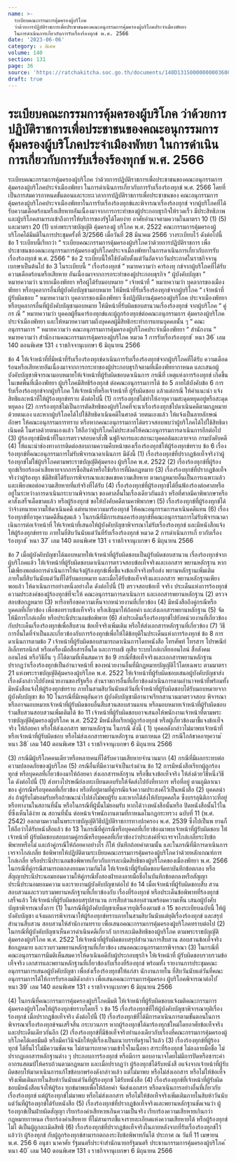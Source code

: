 ```yaml
---
name: >-
  ระเบียบคณะกรรมการคุ้มครองผู้บริโภค
  ว่าด้วยการปฏิบัติราชการเพื่อประชาชนของคณะอนุกรรมการคุ้มครองผู้บริโภคประจำเมืองพัทยา
  ในการดำเนินการเกี่ยวกับการรับเรื่องร้องทุกข์ พ.ศ. 2566
date: '2023-06-06'
category: ง พิเศษ
volume: 140
section: 131
page: 36
source: 'https://ratchakitcha.soc.go.th/documents/140D131S0000000003600.pdf'
draft: true
---
```


# ระเบียบคณะกรรมการคุ้มครองผู้บริโภค ว่าด้วยการปฏิบัติราชการเพื่อประชาชนของคณะอนุกรรมการคุ้มครองผู้บริโภคประจำเมืองพัทยา ในการดำเนินการเกี่ยวกับการรับเรื่องร้องทุกข์ พ.ศ. 2566

ระเบียบคณะกรรมการคุ้มครองผู้บริโภค ว่าด้วยการปฏิบัติราชการเพื่อประชาชนของคณะอนุกรรมการคุ้มครองผู้บริโภคประจำเมืองพัทยา ในการดำเนินการเกี่ยวกับการรับเรื่องร้องทุกข์ พ.ศ. 2566 โดยที่เป็นการสมควรกาหนดขั้นตอนและระยะเวลาการปฏิบัติราชการเพื่อประชาชนของ คณะอนุกรรมการคุ้มครองผู้บริโภคประจาเมืองพัทยาในการรับเรื่องร้องทุกข์และพิจารณาเรื่องร้องทุกข์ จากผู้บริโภคที่ได้รับความเดือดร้อนหรือเสียหายอันเนื่องมาจากการกระทำของผู้ประกอบธุรกิจให้รวดเร็ว มีประสิทธิภาพ และผู้บริโภคสามารถเข้าถึงการให้บริการของรัฐได้โดยง่าย อาศัยอำนาจตามความในมาตรา 10 (1) (5) และมาตรา 20 (1) แห่งพระราชบัญญัติ คุ้มครองผู้ บริโภค พ.ศ. 2522 คณะกรรมการคุ้มครองผู้บริโภคได้มีมติในการประชุมครั้งที่ 3/2566 เมื่อวันที่ 28 มีนาคม 2566 วางระเบียบไว้ ดังต่อไปนี้ ข้อ 1 ระเบียบนี้เรียกว่า “ ระเบียบคณะกรรมการคุ้มครองผู้บริโภคว่าด้วยการปฏิบัติราชการ เพื่อประชาชนของคณะอนุกรรมการคุ้มครองผู้บริโภคประจาเมืองพัทยาในการดาเนินการเกี่ยวกับการรับ เรื่องร้องทุกข์ พ.ศ. 2566 ” ข้อ 2 ระเบียบนี้ให้ใช้บังคับตั้งแต่วันถัดจากวันประกาศในราชกิจจานุเบกษาเป็นต้นไป ข้อ 3 ในระเบียบนี้ “ เรื่องร้องทุกข์ ” หมายความว่า คาร้องทุ กข์จากผู้บริโภคที่ได้รับความเดือดร้อนหรือเสียหาย อันเนื่องมาจากการกระทำของผู้ประกอบธุรกิจ “ ผู้บังคับบัญชา ” หมายความว่า นายกเมืองพัทยา หรือผู้ได้รับมอบหมาย “ เจ้าหน้าที่ ” หมายความว่า บุคลากรของเมืองพัทยา หรือบุคลากรอื่นที่ผู้บังคับบัญชามอบหมาย ให้มีหน้าที่รับเรื่องร้องทุกข์จากผู้บริโภค “ เจ้าหน้าที่ผู้รับผิดชอบ ” หมายความว่า บุคลากรของเมืองพัทยา ซึ่งปฏิบัติงานคุ้มครองผู้บริโภค ประจาเมืองพัทยา หรือบุคลากรอื่นที่ผู้บังคับบัญชามอบหมาย ให้มีหน้าที่รับผิดชอบสานวนเรื่องร้องทุกข์ จากผู้บริโภค “ คู่กร ณี ” หมายความว่า บุคคลผู้ยื่นคาร้องทุกข์และผู้ถูกร้องทุกข์ต่อคณะอนุกรรมการ คุ้มครองผู้บริโภคประจำเมืองพัทยา และให้หมายความรวมถึงบุคคลผู้มีสิทธิกระทำการแทนบุคคลนั้น ๆ “ คณะอนุกรรมการ ” หมายความว่า คณะอนุกรรมการคุ้มครองผู้บริโภคประจำเมืองพัทยา “ สำนักงาน ” หมายความว่า สำนักงานคณะกรรมการคุ้มครองผู้บริโภค หมวด 1 การรับเรื่องร้องทุกข์ ้ หนา 36 ่ เลม 140 ตอนพิเศษ 131 ง ราชกิจจานุเบกษา 6 มิถุนายน 2566

ข้อ 4 ให้เจ้าหน้าที่ที่มีหน้าที่รับเรื่องร้องทุกข์ดาเนินการรับเรื่องร้องทุกข์จากผู้บริโภคที่ได้รับ ความเดือดร้อนหรือเสียหายอันเนื่องมาจากการกระทาของผู้ประกอบธุรกิจตามที่เมืองพัทยากาหนด และเสนอผู้บังคับบัญชาพิจารณามอบหมายให้เจ้าหน้าที่ผู้รับผิดชอบดาเนินการ กรณีที่ เหตุแห่งการร้องทุกข์ เกิดขึ้นในเขตพื้นที่เมืองพัทยา ผู้บริโภคมีสิทธิร้องทุกข์ ต่อคณะอนุกรรมการได้ ข้อ 5 ภายใต้บังคับข้อ 6 การรับเรื่องร้องทุกข์จากผู้บริโภค ให้เจ้าหน้าที่หรือเจ้าหน้าที่ ผู้รับผิดชอบ แล้วแต่กรณี ให้คำแนะนำ แจ้งสิทธิและหน้าที่ให้ผู้ร้องทุกข์ทราบ ดังต่อไปนี้ (1) การร้องทุกข์ไม่ทำให้อายุความสะดุดหยุดอยู่หรือสะดุดหยุดลง (2) การร้องทุกข์ไม่เป็นการตัดสิทธิของผู้บริโภคที่จะนาเรื่องร้องทุกข์ไปดาเนินคดีตามกฎหมาย ด้วยตนเอง และหากผู้บริโภคได้ไปใช้สิทธิดาเนินคดีในศาลด้ วยตนเองแล้ว ให้แจ้งเป็นลายลักษณ์อักษร ให้คณะอนุกรรมการทราบ หรือหากคณะอนุกรรมการได้ตรวจสอบพบว่าผู้บริโภคได้ไปใช้สิทธิดาเนินคดี ในศาลด้วยตนเองแล้ว ให้ถือว่าผู้บริโภคไม่ประสงค์ให้คณะอนุกรรมการดาเนินการอีกต่อไป (3) ผู้ร้องทุกข์มีหน้าที่ในการตรวจสอบคาสั่งฟื้ นฟูกิจการและสถานะบุคคลล้มละลายจาก กรมบังคับคดี (4) ให้แนะนำช่องทางการติดต่อสอบถามความคืบหน้าของเรื่องร้องทุกข์ให้ผู้ร้องทุกข์ทราบ ข้อ 6 เรื่องร้องทุกข์ที่คณะอนุกรรมการไม่รับพิจารณาดาเนินการ มีดังนี้ (1) เรื่องร้องทุกข์ที่ปรากฏข้อเท็จจริงว่าผู้ร้องทุกข์ไม่ใช่ผู้บริโภคตามพระราชบัญญัติคุ้มครอง ผู้บริโภค พ.ศ. 2522 (2) เรื่องร้องทุกข์ที่ผู้ร้องทุกข์เรียกร้องค่าเสียหายจากการซื้อสินค้าหรือใช้บริการที่ผิดกฎหมาย (3) เรื่องร้องทุกข์ที่ปรากฏข้อเท็จจริงว่าผู้ร้องทุก ข์มีสิทธิได้รับการพิจารณาและชดเชยความเสียหาย ตามกฎหมายอื่นเป็นการเฉพาะแล้ว และเพียงพอต่อความเสียหายที่แท้จริงที่ได้รับ (4) เรื่องร้องทุกข์ที่ผู้ร้องทุกข์ได้ยื่นฟ้องร้องต่อศาลหรืออยู่ในระหว่างการดาเนินกระบวนพิจารณา ของศาลอื่นในเรื่องเดียวกันแล้ว หรือที่ศาลมีคาพิพากษาหรือคาสั่งเสร็จเด็ดขาดแล้ว หรือผู้ร้องทุกข์ ขอให้บังคับคดีตามคาพิพากษา (5) เรื่องร้องทุกข์ที่ผู้ร้องทุกข์ได้ว่าจ้างทนายความให้ดาเนินคดี แต่ทนายความมาร้องทุกข์ ให้คณะอนุกรรมการดาเนินคดีแทน (6) เรื่องร้องทุกข์ที่อายุความคดีสิ้นสุดแล้ ว ในกรณีที่มีการเสนอคาร้องทุกข์ที่คณะอนุกรรมการไม่รับพิจารณาดาเนินการต่อเจ้าหน้าที่ ให้เจ้าหน้าที่เสนอให้ผู้บังคับบัญชาพิจารณาไม่รับเรื่องร้องทุกข์ และมีหนังสือแจ้งให้ผู้ร้องทุกข์ทราบ ภายในยี่สิบวันนับแต่วันที่รับเรื่องร้องทุกข์ หมวด 2 การดำเนินการเกี่ ยวกับเรื่องร้องทุกข์ ้ หนา 37 ่ เลม 140 ตอนพิเศษ 131 ง ราชกิจจานุเบกษา 6 มิถุนายน 2566

ข้อ 7 เมื่อผู้บังคับบัญชาได้มอบหมายให้เจ้าหน้าที่ผู้รับผิดชอบเป็นผู้รับผิดชอบสานวน เรื่องร้องทุกข์จากผู้บริโภคแล้ว ให้เจ้าหน้าที่ผู้รับผิดชอบดาเนินการตรวจสอบข้อเท็จจริงและเอกสาร พยานหลักฐาน หากไม่เพียงพอต่อการดำเนินการให้แจ้งผู้ร้องทุกข์เพื่อชี้แจงข้อเท็จจริงหรือส่ง พยานหลักฐานเพิ่มเติมภายในยี่สิบวันนับแต่วันที่ได้รับมอบหมาย และเมื่อได้รับข้อเท็จจริงและเอกสาร พยานหลักฐานเพียงพอแล้ว ให้ดาเนินการอย่างหนึ่งอย่างใด ดังต่อไปนี้ (1) ตรวจสอบข้อเท็ จจริง ประเด็นแห่งการร้องทุกข์ ความประสงค์ของผู้ร้องทุกข์ที่จะให้ คณะอนุกรรมการดาเนินการ และเอกสารพยานหลักฐาน (2) ตรวจสอบข้อกฎหมาย (3) หารือหรือขอความเห็นจากหน่วยงานที่เกี่ยวข้อง (4) มีหนังสือถึงคู่กรณีหรือบุคคลที่เกี่ยวข้อง เพื่อขอทราบข้อเท็จจริง หรือเชิญมาให้ถ้อยคำ และส่งเอกสารพยานหลักฐาน (5) จัดให้มีการไกล่เกลี่ย หรือประนีประนอมข้อพิพาท (6) ส่งประเด็นเรื่องร้องทุกข์ไปยังหน่วยงานที่เกี่ยวข้องกับประเด็นเรื่องร้องทุกข์เพื่อสืบสวน ข้อเท็จจริงเพิ่มเติม หรือให้ส่งเอกสารหลักฐานที่เกี่ยวข้อง (7) วิธีการอื่นใดที่จำเป็นและเกี่ยวข้องกับการร้องทุกข์เพื่อให้ได้ข้อยุติในประเด็นแห่งการร้องทุกข์ ข้อ 8 การดาเนินการตามข้อ 7 เจ้าหน้าที่ผู้รับผิดชอบสามารถดาเนินการโดยหนังสือ โทรศัพท์ โทรสาร ไปรษณีย์อิเล็กทรอนิกส์ หรือเครื่องมือสื่อสารอื่นใด และการเผชิ ญสืบ ระบบไกล่เกลี่ยออนไลน์ สื่อสังคมออนไลน์ หรือวิธีอื่น ๆ ก็ได้ตามที่เห็นสมควร ข้อ 9 กรณีที่ข้อเท็จจริงและเอกสารพยานหลักฐาน ปรากฏว่าเรื่องร้องทุกข์เป็นอำนาจหน้าที่ ของหน่วยงานอื่นที่มีกฎหมายบัญญัติไว้โดยเฉพาะ ตามมาตรา 21 แห่งพระราชบัญญัติคุ้มครองผู้บริโภค พ.ศ. 2522 ให้เจ้าหน้าที่ผู้รับผิดชอบเสนอผู้บังคับบัญชาส่งเรื่องดังกล่าวไปยังหน่วยงานของรัฐหรือ ส่วนราชการอื่นที่เกี่ยวข้องดำเนินการตามอำนาจหน้าที่พร้อมทั้งมีหนังสือแจ้งให้ผู้ร้องทุกข์ทราบ ภายในสามสิบวันนับแต่วันที่เจ้ำหน้าที่ผู้รับผิดชอบได้รับมอบหมายจากผู้บังคับบัญชา ข้อ 10 ในกรณีที่มีเหตุอันควร ผู้บังคับบัญชามีอานาจเรียกสานวนมาตรวจสอบ พิจารณา หรืออาจมอบหมายเจ้าหน้าที่ผู้รับผิดชอบอื่นสืบสวนสอบสวนแทน หรือมอบหมายเจ้าหน้าที่ผู้รับผิดชอบ ร่วมสืบสวนสอบสวนเพิ่มเติมได้ ข้อ 11 เจ้าหน้าที่ผู้รับผิดชอบอาจเสนอให้พนักงานเจ้าหน้าที่ตามพระราชบัญญัติคุ้มครองผู้บริโภค พ.ศ. 2522 มีหนังสือเรียกผู้ถูกร้องทุกข์ หรือผู้เกี่ยวข้องมาชี้แจงข้อเท็จจริง ให้ถ้อยคา หรือให้ส่งเอกสาร พยานหลักฐาน ในกรณี ดังนี้ ( 1) บุคคลดังกล่าวไม่มาพบเจ้าหน้าที่หรือเจ้าหน้าที่ผู้รับผิดชอบ หรือไม่ส่งเอกสารพยานหลักฐาน ตามกาหนด (2) กรณีใกล้ขาดอายุความ ้ หนา 38 ่ เลม 140 ตอนพิเศษ 131 ง ราชกิจจานุเบกษา 6 มิถุนายน 2566

(3) กรณีมีผู้บริโภคคนเดียวหรือหลายคนที่ได้รับความเสียหายจำนวนมาก (4) กรณีที่มีผลกระทบต่อความปลอดภัยของผู้บริโภค (5) กรณีอื่นที่มีความจำเป็นเร่งด่วน ข้อ 12 การมีหนังสือเรียกผู้ถูกร้องทุกข์ หรือบุคคลที่เกี่ยวข้องมาให้ถ้อยคา ส่งเอกสารหลักฐาน หรือชี้แจงข้อเท็จจริง ให้ส่งด้วยวิธีหนึ่งวิธีใด ดังต่อไปนี้ (1) ส่งทางไปรษณีย์ลงทะเบียนตอบรับให้จัดส่งไปยังที่ทาการ หรือที่อยู่ ตามภูมิลาเนาของ คู่กรณีหรือบุคคลที่เกี่ยวข้อง หรือที่อยู่ตามที่คู่กรณีแจ้งความประสงค์ไว้เป็นหนังสือ (2) บุคคลนำส่ง ถ้าผู้รับไม่ยอมรับหรือถ้าขณะนำไปส่งไม่พบผู้รับ และหากได้ส่งให้กับบุคคลใด ซึ่งบรรลุนิติภาวะที่อยู่หรือทางานในสถานที่นั้น หรือในกรณีที่ผู้นั้นไม่ยอมรับ หากได้วางหนังสือนั้นหรือ ปิดหนังสือนั้นไว้ในที่ซึ่งเห็นได้ง่าย ณ สถานที่นั้น ต่อหน้าเจ้าพนักงานตามที่กาหนดในกฎกระทรวง ฉบับที่ 11 (พ.ศ. 2542) ออกตามความในพระราชบัญญัติวิธีปฏิบัติราชการทางปกครอง พ.ศ. 2539 ซึ่งไปเป็นพ ยานก็ให้ถือว่าได้รับหนังสือแล้ว ข้อ 13 ในกรณีที่คู่กรณีหรือบุคคลที่เกี่ยวข้องมาพบเจ้าหน้าที่ผู้รับผิดชอบ ให้เจ้าหน้าที่ ผู้รับผิดชอบสอบถามคู่กรณีหรือบุคคลที่เกี่ยวข้องว่าประสงค์ที่จะเจรจาไกล่เกลี่ยระงับข้อพิพาทหรือไม่ และถ้าคู่กรณีให้ถ้อยคาอย่างไร ก็ให้ บันทึกถ้อยคำตามนั้น และในกรณีที่มีการดาเนินการเจรจาไกล่เกลี่ย ข้อพิพาทให้ปฏิบัติตามระเบียบคณะกรรมการคุ้มครองผู้บริโภคว่าด้วยหลักเกณฑ์การไกล่เกลี่ย หรือประนีประนอมข้อพิพาทเกี่ยวกับการละเมิดสิทธิของผู้บริโภคของเมืองพัทยา พ.ศ. 2566 ในกรณีที่คู่กรณีสามารถตกลงยอมความกันได้ ให้เจ้าหน้าที่ผู้รับผิดชอบจัดทาบันทึกข้อตกลง หรือสัญญาประนีประนอมยอมความให้คู่กรณีทั้งสองฝ่ายลงลายมือชื่อในบันทึกข้อตกลงหรือสัญญา ประนีประนอมยอมความ และรายงานผู้บังคับบัญชาต่อไป ข้อ 14 เมื่อเจ้าหน้าที่ผู้รับผิดชอบสืบ สวนสอบสวนและรวบรวมพยานหลักฐานที่เกี่ยวข้องกับ เรื่องที่ร้องทุกข์ หรือประเด็นข้อพิพาทที่ร้องทุกข์เสร็จแล้ว ให้เจ้าหน้าที่ผู้รับผิดชอบสรุปสานวน การสืบสวนสอบสวนพร้อมความเห็น เสนอผู้บังคับบัญชาพิจารณาสั่งการ (1) ในกรณีที่ผู้บังคับบัญชาเห็นควรยุติเรื่องตามข้ อ 15 ของระเบียบฉบับนี้ ให้ผู้บังคับบัญชา แจ้งผลการพิจารณาให้ผู้ร้องทุกข์ทราบภายในสามสิบวันนับแต่ยุติเรื่องร้องทุกข์ และสรุปสำนวนสืบสวน สอบสวนให้สำนักงานทราบ เพื่อเสนอคณะกรรมการคุ้มครองผู้บริโภคทราบต่อไป (2) ในกรณีที่ผู้บังคับบัญชาเห็นควรดำเนินคดีเกี่ยวกั บการละเมิดสิทธิของผู้บริโภค ตามพระราชบัญญัติคุ้มครองผู้บริโภค พ.ศ. 2522 ให้เจ้าหน้าที่ผู้รับผิดชอบสรุปสำนวนการสืบสวน สอบสวนข้อเท็จจริง ข้อกฎหมาย และรวบรวมพยานหลักฐานที่เกี่ยวข้อง เสนอคณะอนุกรรมการพิจารณา (3) ในกรณีที่คณะอนุกรรมการมีมติเห็นสมควรให้ดาเนินคดีกับผู้ประกอบธุรกิจ ให้เจ้าหน้าที่ ผู้รับผิดชอบรวบรวมข้อเท็จจริง เอกสารและพยานหลักฐานที่เกี่ยวข้องกับเรื่องที่ร้องทุกข์ พร้อมทั้ง รายงานการประชุมคณะอนุกรรมการเสนอผู้บังคับบัญชา เพื่อส่งเรื่องร้องทุกข์ให้แก่สา นักงานภายใน ยี่สิบวันนับแต่วันที่คณะอนุกรรมการได้ให้การรับรองมติดังกล่าว เพื่อเสนอคณะกรรมการคุ้มครอง ผู้บริโภคพิจารณาต่อไป ้ หนา 39 ่ เลม 140 ตอนพิเศษ 131 ง ราชกิจจานุเบกษา 6 มิถุนายน 2566

(4) ในกรณีที่คณะกรรมการคุ้มครองผู้บริโภคมีมติ ให้เจ้าหน้าที่ผู้รับผิดชอบแจ้งมติคณะกรรมการ คุ้มครองผู้บริโภคให้ผู้ร้องทุกข์ทราบโดยเร็ ว ข้อ 15 เรื่องร้องทุกข์ที่ให้ผู้บังคับบัญชาพิจารณายุติเรื่องร้องทุกข์ เมื่อปรากฏข้อเท็จจริง ดังต่อไปนี้ (1) เรื่องร้องทุกข์ที่ได้มีการดาเนินการตามขั้นตอนในการพิจารณาเรื่องร้องทุกข์จนเสร็จสิ้น กระบวนการ หากผู้ร้องทุกข์ได้มาร้องทุกข์ใหม่โดยอาศัยข้อเท็จจริงและประเด็นเดียวกันอีก (2) เรื่องร้องทุกข์ที่มีข้อเท็จจริงทำนองเดียวกับเรื่องที่คณะกรรมการคุ้มครองผู้บริโภคได้เคยมีมติ หรือมีคาวินิจฉัยให้ยุติเรื่องเป็นแนวบรรทัดฐานไว้แล้ว (3) เรื่องร้องทุกข์ที่ผู้ร้องทุกข์ ได้ยื่นไว้ไม่มีความชัดเจน ไม่สามารถทาความเข้าใจในเนื้อหา สาระที่ร้องทุกข์ ไม่ลงลายมือชื่อ ไม่ปรากฏเอกสารหลักฐานต่าง ๆ ประกอบการร้องทุกข์ หรือมีการ มอบอานาจโดยไม่มีการปิดหรือชาระค่าอากรแสตมป์ให้ครบถ้วนตามกฎหมาย และเมื่อปรากฏว่า ผู้ร้องทุกข์ได้รับหนังสื อแจ้งจากเจ้าหน้าที่ผู้รับผิดชอบให้มาดาเนินการแก้ไขข้อบกพร่องดังกล่าวแล้ว แต่ไม่มาพบ หรือไม่ส่งเอกสาร หรือไม่ให้ข้อเท็จจริงเพิ่มเติมภายในสิบห้าวันนับแต่วันที่ผู้ร้องทุกข์ ได้รับหนังสือ (4) เรื่องร้องทุกข์ที่เจ้าหน้าที่ผู้รับผิดชอบมีหนังสือแจ้งให้ผู้ร้อง ทุกข์มาพบเพื่อให้ถ้อยคำ จัดส่งเอกสาร หรือดาเนินการอย่างอื่นที่เกี่ยวกับเรื่องร้องทุกข์ แต่ผู้ร้องทุกข์ไม่มาพบ หรือไม่ส่งเอกสาร หรือไม่ให้ข้อเท็จจริงเพิ่มเติมภายในสิบห้าวันนับแต่วันที่ผู้ร้องทุกข์ได้รับหนังสือ (5) เรื่องร้องทุกข์ที่ปรากฏข้อเท็จจริงและพยานหลักฐานชัดเจนว่า ผู้ร้องทุกข์เป็นฝ่ายผิดสัญญา เรียกร้องค่าเสียหายเกินความเป็นจริง เรียกร้องความเสียหายเกินกว่ากฎหมายกาหนด เรียกร้องค่าเสียหาย ที่ไม่สามารถชี้แจงรายละเอียดแห่งความเสียหายได้ หรือผู้ร้องทุกข์ไม่ไ ด้เป็นผู้ถูกละเมิดสิทธิ (6) เรื่องร้องทุกข์ที่ปรากฏข้อเท็จจริงในภายหลังจากที่รับเรื่องร้องทุกข์ไว้แล้วว่า ผู้ร้องทุกข์ กับผู้ถูกร้องทุกข์สามารถตกลงระงับข้อพิพาทกันได้ ประกาศ ณ วันที่ 11 เมษายน พ.ศ. 256 6 อนุชา นาคาศัย รัฐมนตรีประจำสำนักนายกรัฐมนตรี ประธานกรรมการคุ้มครองผู้บริโภค ้ หนา 40 ่ เลม 140 ตอนพิเศษ 131 ง ราชกิจจานุเบกษา 6 มิถุนายน 2566
